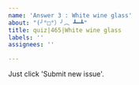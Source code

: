 ```yaml
---
name: 'Answer 3 : White wine glass'
about: "(╯°□°）╯︵ ┻━┻"
title: quiz|465|White wine glass
labels: ''
assignees: ''

---
```


Just click 'Submit new issue'.
